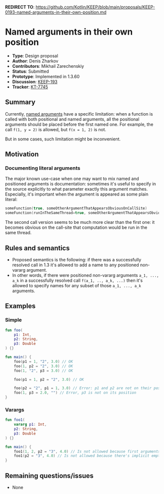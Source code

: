 **REDIRECT TO**: https://github.com/Kotlin/KEEP/blob/main/proposals/KEEP-0193-named-arguments-in-their-own-position.md

# Named arguments in their own position

* **Type**: Design proposal
* **Author**: Denis Zharkov
* **Contributors**: Mikhail Zarechenskiy
* **Status**: Submitted
* **Prototype**: Implemented in 1.3.60
* **Discussion**: [KEEP-193](https://github.com/Kotlin/KEEP/issues/193)
* **Tracker**: [KT-7745](https://youtrack.jetbrains.com/issue/KT-7745)

## Summary

Currently, [named arguments](https://kotlinlang.org/docs/reference/functions.html#named-arguments) have a specific limitation:
when a function is called with both positional and named arguments, all the positional arguments should be placed before
the first named one. For example, the call `f(1, y = 2)` is allowed, but `f(x = 1, 2)` is not.

But in some cases, such limitation might be inconvenient.

## Motivation

### Documenting literal arguments
The major known use-case when one may want to mix named and positioned arguments is documentation: sometimes it's useful
to specify in the source explicitly to what parameter exactly this argument matches. Especially, it's important when
the argument is appeared as some plain literal:
```kotlin
someFunction(true, someOtherArgumentThatAppearsObviousOnCallSite)
someFunction(runInTheSameThread=true, someOtherArgumentThatAppearsObviousOnCallSite)
```

The second call version seems to be much more clear than the first one: it becomes obvious on the call-site
that computation would be run in the same thread.

## Rules and semantics
- Proposed semantics is the following: if there was a successfully resolved call in 1.3 it's allowed to add a name
to any positioned non-vararg argument.
- In other words, if there were positioned non-vararg arguments `a_1, ..., a_k` in a successfully resolved call `f(a_1, .., a_k, ...)`
then it's allowed to specify names for any subset of those `a_1, ..., a_k` arguments.

## Examples

### Simple
```kotlin
fun foo(
    p1: Int,
    p2: String,
    p3: Double
) {}

fun main() {
    foo(p1 = 1, "2", 3.0) // OK
    foo(1, p2 = "2", 3.0) // OK
    foo(1, "2", p3 = 3.0) // OK

    foo(p1 = 1, p2 = "2", 3.0) // OK

    foo(p2 = "2", p1 = 1, 3.0) // Error: p1 and p2 are not on their position in the list
    foo(1, p3 = 2.0, "") // Error, p3 is not on its position
}
```

### Varargs
```kotlin
fun foo1(
    vararg p1: Int,
    p2: String,
    p3: Double
) {}

fun main() {
    foo1(1, 2, p2 = "3", 4.0) // Is not allowed because first arguments match to a vararg parameter
    foo1(p2 = "3", 4.0) // Is not allowed because there's implicit empty vararg argument in the beginning
}
```

## Remaining questions/issues
- None
